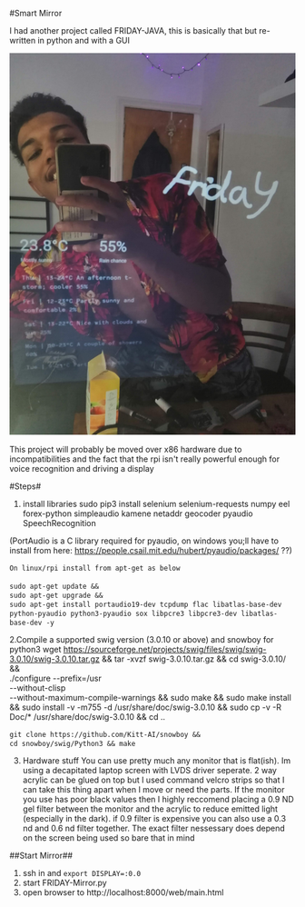 #Smart Mirror

I had another project called FRIDAY-JAVA, this is basically that but re-written in python and with a GUI


![alt text](https://raw.githubusercontent.com/alhockly/FRIDAY-Mirror/master/Servingsuggestion.jpg)


This project will probably be moved over x86 hardware due to incompatibilities and the fact that the rpi isn't really powerful enough for voice recognition and driving a display

#Steps#
1. install libraries
	sudo pip3 install selenium selenium-requests numpy eel forex-python simpleaudio kamene netaddr geocoder pyaudio SpeechRecognition

(PortAudio is a C library required for pyaudio, on windows you;ll have to install from here: https://people.csail.mit.edu/hubert/pyaudio/packages/ ??)
	
	On linux/rpi install from apt-get as below

	sudo apt-get update &&
	sudo apt-get upgrade &&
	sudo apt-get install portaudio19-dev tcpdump flac libatlas-base-dev python-pyaudio python3-pyaudio sox libpcre3 libpcre3-dev libatlas-base-dev -y
	

2.Compile a supported swig version (3.0.10 or above) and snowboy for python3
	wget https://sourceforge.net/projects/swig/files/swig/swig-3.0.10/swig-3.0.10.tar.gz &&
	tar -xvzf swig-3.0.10.tar.gz &&
	cd swig-3.0.10/ &&   
	./configure --prefix=/usr                  \
			--without-clisp                    \
			--without-maximum-compile-warnings &&
	sudo make &&
	sudo make install &&
	sudo install -v -m755 -d /usr/share/doc/swig-3.0.10 &&
	sudo cp -v -R Doc/* /usr/share/doc/swig-3.0.10 &&
	cd ..

	git clone https://github.com/Kitt-AI/snowboy &&
	cd snowboy/swig/Python3 && make

3. Hardware stuff
	You can use pretty much any monitor that is flat(ish). Im using a decapitated laptop screen with LVDS driver seperate. 2 way 		acrylic can be glued on top but I used command velcro strips so that I can take this thing apart when I move or need the parts.
	If the monitor you use has poor black values then I highly reccomend placing a 0.9 ND gel filter between the monitor and the 		acrylic to reduce emitted light (especially in the dark). if 0.9 filter is expensive you can also use a 0.3 nd and 0.6 nd filter 	together. The exact filter nessessary does depend on the screen being used so bare that in mind

##Start Mirror##
1. ssh in and `export DISPLAY=:0.0`
2. start FRIDAY-Mirror.py
3. open browser to http://localhost:8000/web/main.html

